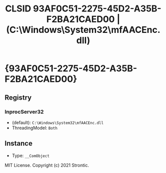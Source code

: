 ﻿---
title: "CLSID 93AF0C51-2275-45D2-A35B-F2BA21CAED00 | (C:\\Windows\\System32\\mfAACEnc.dll)"
excerpt: What is COM-Object CLSID 93AF0C51-2275-45D2-A35B-F2BA21CAED00?
---

# {93AF0C51-2275-45D2-A35B-F2BA21CAED00}


## Registry


### InprocServer32

* (default): `C:\Windows\System32\mfAACEnc.dll`
* ThreadingModel: `Both`

## Instance

* Type: `__ComObject`

MIT License. Copyright (c) 2021 Strontic.


